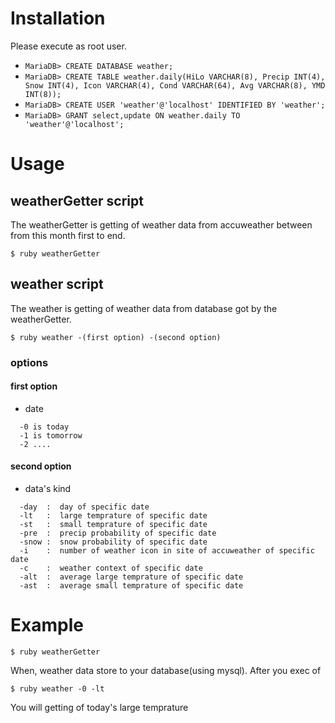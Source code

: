 # Installation
Please execute as root user.
- ``MariaDB> CREATE DATABASE weather;``
- ``MariaDB> CREATE TABLE weather.daily(HiLo VARCHAR(8), Precip INT(4), Snow INT(4), Icon VARCHAR(4), Cond VARCHAR(64), Avg VARCHAR(8), YMD INT(8));``
- ``MariaDB> CREATE USER 'weather'@'localhost' IDENTIFIED BY 'weather';``
- ``MariaDB> GRANT select,update ON weather.daily TO 'weather'@'localhost';``

# Usage

## weatherGetter script
The weatherGetter is getting of weather data from accuweather between from this month first to end.
```
$ ruby weatherGetter
```

## weather script
The weather is getting of weather data from database got by the weatherGetter.
```
$ ruby weather -(first option) -(second option)
```

### options

#### first option
- date
```
  -0 is today
  -1 is tomorrow
  -2 ....
```

#### second option
- data's kind
```
  -day  :  day of specific date
  -lt   :  large temprature of specific date
  -st   :  small temprature of specific date
  -pre  :  precip probability of specific date
  -snow :  snow probability of specific date
  -i    :  number of weather icon in site of accuweather of specific date
  -c    :  weather context of specific date
  -alt  :  average large temprature of specific date
  -ast  :  average small temprature of specific date
```

# Example
```
$ ruby weatherGetter
```
When, weather data store to your database(using mysql).
After you exec of
```
$ ruby weather -0 -lt
```
You will getting of today's large temprature
